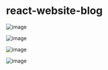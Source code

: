 # react-website-blog

![image](https://user-images.githubusercontent.com/61406208/133357750-90f0b845-77ce-474b-b300-6fc1b0d8a9ce.png)


![image](https://user-images.githubusercontent.com/61406208/133357759-afdddd98-fb4f-47da-8d3a-c7a37d939817.png)

![image](https://user-images.githubusercontent.com/61406208/133357777-169b0386-425b-429e-94e7-21295b5c4884.png)


![image](https://user-images.githubusercontent.com/61406208/133357977-e8ffb45b-01a3-431b-9b5d-94f850d63cb4.png)

